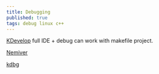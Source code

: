 ```yaml
---
title: Debugging
published: true
tags: debug linux c++
---
```

[KDevelop]() full IDE + debug can work with makefile project.

[Nemiver](https://wiki.gnome.org/Apps/Nemiver/Features)

[kdbg](https://github.com/j6t/kdbg)
